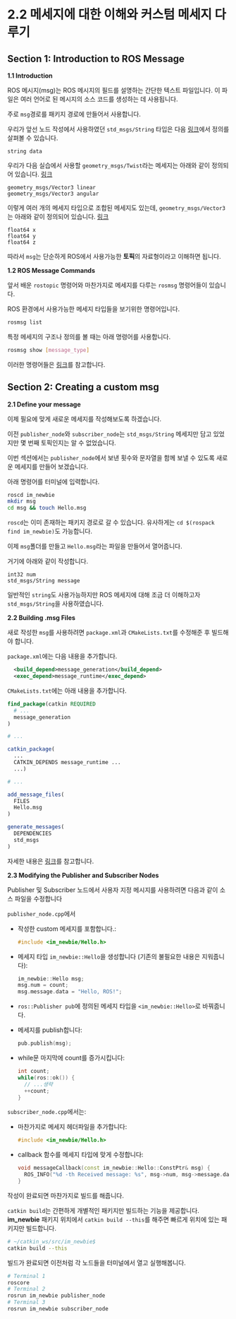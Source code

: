 # 2.2 메세지에 대한 이해와 커스텀 메세지 다루기

## Section 1: Introduction to ROS Message

**1.1 Introduction**

ROS 메시지(msg)는 ROS 메시지의 필드를 설명하는 간단한 텍스트 파일입니다. 이 파일은 여러 언어로 된 메시지의 소스 코드를 생성하는 데 사용됩니다.

주로 `msg`경로를 패키지 경로에 만들어서 사용합니다.

우리가 앞선 노드 작성에서 사용하였던 `std_msgs/String` 타입은 다음 [링크](http://docs.ros.org/en/melodic/api/std_msgs/html/msg/String.html)에서 정의를 살펴볼 수 있습니다.

```
string data
```

우리가 다음 실습에서 사용할 `geometry_msgs/Twist`라는 메세지는 아래와 같이 정의되어 있습니다. [링크](http://docs.ros.org/en/melodic/api/geometry_msgs/html/msg/Twist.html)

```
geometry_msgs/Vector3 linear
geometry_msgs/Vector3 angular
```

이렇게 여러 개의 메세지 타입으로 조합된 메세지도 있는데, `geometry_msgs/Vector3`는 아래와 같이 정의되어 있습니다. [링크](http://docs.ros.org/en/melodic/api/geometry_msgs/html/msg/Vector3.html)

```
float64 x
float64 y
float64 z
```

따라서 `msg`는 단순하게 ROS에서 사용가능한 **토픽**의 자료형이라고 이해하면 됩니다.

**1.2 ROS Message Commands**

앞서 배운 `rostopic` 명령어와 마찬가지로 메세지를 다루는 `rosmsg` 명령어들이 있습니다.

ROS 환경에서 사용가능한 메세지 타입들을 보기위한 명령어입니다.

```bash
rosmsg list
```

특정 메세지의 구조나 정의를 볼 때는 아래 명령어를 사용합니다.

```bash
rosmsg show [message_type]
```
이러한 명령어들은 [링크](http://wiki.ros.org/rosmsg)를 참고합니다.

## Section 2: Creating a custom msg

**2.1 Define your message**

이제 필요에 맞게 새로운 메세지를 작성해보도록 하겠습니다.

이전 `publisher_node`와 `subscriber_node`는 `std_msgs/String` 메세지만 담고 있었지만 몇 번째 토픽인지는 알 수 없었습니다.

이번 섹션에서는 `publisher_node`에서 보낸 횟수와 문자열을 함께 보낼 수 있도록 새로운 메세지를 만들어 보겠습니다.

아래 명령어를 터미널에 입력합니다.
```bash
roscd im_newbie
mkdir msg
cd msg && touch Hello.msg
```
`roscd`는 이미 존재하는 패키지 경로로 갈 수 있습니다.
유사하게는 `cd $(rospack find im_newbie)`도 가능합니다.

이제 `msg`폴더를 만들고 `Hello.msg`라는 파일을 만들어서 열어줍니다.

거기에 아래와 같이 작성합니다.
```
int32 num
std_msgs/String message
```
일반적인 `string`도 사용가능하지만 ROS 메세지에 대해 조금 더 이해하고자 `std_msgs/String`을 사용하였습니다.

**2.2 Building .msg Files**

새로 작성한 `msg`를 사용하려면 `package.xml`과 `CMakeLists.txt`를 수정해준 후 빌드해야 합니다.

`package.xml`에는 다음 내용을 추가합니다.

```xml
  <build_depend>message_generation</build_depend>
  <exec_depend>message_runtime</exec_depend>
```

`CMakeLists.txt`에는 아래 내용을 추가합니다.

```cmake
find_package(catkin REQUIRED
  # ...
  message_generation
)

# ...

catkin_package(
  ...
  CATKIN_DEPENDS message_runtime ...
  ...)

# ...

add_message_files(
  FILES
  Hello.msg
)

generate_messages(
  DEPENDENCIES
  std_msgs
)
```

자세한 내용은 [링크](http://wiki.ros.org/msg)를 참고합니다.

**2.3 Modifying the Publisher and Subscriber Nodes**

Publisher 및 Subscriber 노드에서 사용자 지정 메시지를 사용하려면 다음과 같이 소스 파일을 수정합니다

`publisher_node.cpp`에서
- 작성한 custom 메세지를 포함합니다.:
  ```cpp
  #include <im_newbie/Hello.h>
  ```
- 메세지 타입 `im_newbie::Hello`을 생성합니다 (기존의 불필요한 내용은 지워줍니다):
  ```cpp
  im_newbie::Hello msg;
  msg.num = count;
  msg.message.data = "Hello, ROS!";
  ```
- `ros::Publisher pub`에 정의된 메세지 타입을 `<im_newbie::Hello>`로 바꿔줍니다.

- 메세지를 publish합니다:
  ```cpp
  pub.publish(msg);
  ```
- while문 마지막에 count를 증가시킵니다:
  ```cpp
  int count;
  while(ros::ok()) {
    // ...생략
    ++count;
  }
  ```

`subscriber_node.cpp`에서는:

- 마찬가지로 메세지 헤더파일을 추가합니다:
  ```cpp
  #include <im_newbie/Hello.h>
  ```
- callback 함수를 메세지 타입에 맞게 수정합니다:
  ```cpp
  void messageCallback(const im_newbie::Hello::ConstPtr& msg) {
    ROS_INFO("%d -th Received message: %s", msg->num, msg->message.data.c_str());
  }
  ```
작성이 완료되면 마찬가지로 빌드를 해줍니다.

`catkin build`는 간편하게 개별적인 패키지만 빌드하는 기능을 제공합니다. **im_newbie** 패키지 위치에서 `catkin build --this`를 해주면 빠르게 위치에 있는 패키지만 빌드합니다.

```bash
# ~/catkin_ws/src/im_newbie$
catkin build --this
```

빌드가 완료되면 이전처럼 각 노드들을 터미널에서 열고 실행해봅니다.
```bash
# Terminal 1
roscore
# Terminal 2
rosrun im_newbie publisher_node
# Terminal 3
rosrun im_newbie subscriber_node
```
